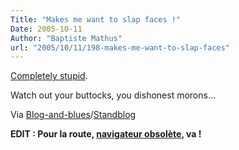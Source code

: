 ```yaml
---
Title: "Makes me want to slap faces !"
Date: 2005-10-11
Author: "Baptiste Mathus"
url: "2005/10/11/198-makes-me-want-to-slap-faces"
---
```




[Completely
stupid](http://owasco.co.tompkins.ny.us/its/ "The stupidest thing I've seen since a long time").

Watch out your buttocks, you dishonest morons...

Via
[Blog-and-blues](http://blog-and-blues.org/weblog/2005/10/09/451-amusant-et-deplorable)/[Standblog](http://standblog.org/blog/2005/10/11/93114420-en-vrac)

**EDIT : Pour la route, [navigateur
obsolète](http://www.microsoft.com/windows/ie/default.mspx), va !**

